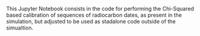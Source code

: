 This Jupyter Notebook consists in the code for performing the Chi-Squared based calibration of sequences of radiocarbon dates, as present in the simulation, but adjusted to be used as stadalone code outside of the simualtion.
